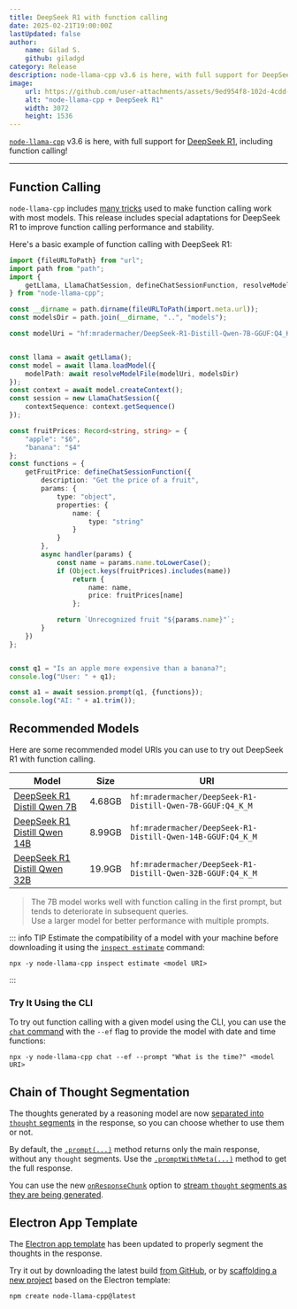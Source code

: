 ```yaml
---
title: DeepSeek R1 with function calling
date: 2025-02-21T19:00:00Z
lastUpdated: false
author:
    name: Gilad S.
    github: giladgd
category: Release
description: node-llama-cpp v3.6 is here, with full support for DeepSeek R1, including function calling!
image:
    url: https://github.com/user-attachments/assets/9ed954f8-102d-4cdd-96d8-9b6710b8a1f5
    alt: "node-llama-cpp + DeepSeek R1"
    width: 3072
    height: 1536
---
```

[`node-llama-cpp`](https://node-llama-cpp.withcat.ai) v3.6 is here, with full support for [DeepSeek R1](https://github.com/deepseek-ai/DeepSeek-R1), including function calling!

---

## Function Calling
`node-llama-cpp` includes [many tricks](../guide/function-calling) used to make function calling work with most models.
This release includes special adaptations for DeepSeek R1 to improve function calling performance and stability.

Here's a basic example of function calling with DeepSeek R1:
```typescript
import {fileURLToPath} from "url";
import path from "path";
import {
    getLlama, LlamaChatSession, defineChatSessionFunction, resolveModelFile
} from "node-llama-cpp";

const __dirname = path.dirname(fileURLToPath(import.meta.url));
const modelsDir = path.join(__dirname, "..", "models");

const modelUri = "hf:mradermacher/DeepSeek-R1-Distill-Qwen-7B-GGUF:Q4_K_M";


const llama = await getLlama();
const model = await llama.loadModel({
    modelPath: await resolveModelFile(modelUri, modelsDir)
});
const context = await model.createContext();
const session = new LlamaChatSession({
    contextSequence: context.getSequence()
});

const fruitPrices: Record<string, string> = {
    "apple": "$6",
    "banana": "$4"
};
const functions = {
    getFruitPrice: defineChatSessionFunction({
        description: "Get the price of a fruit",
        params: {
            type: "object",
            properties: {
                name: {
                    type: "string"
                }
            }
        },
        async handler(params) {
            const name = params.name.toLowerCase();
            if (Object.keys(fruitPrices).includes(name))
                return {
                    name: name,
                    price: fruitPrices[name]
                };

            return `Unrecognized fruit "${params.name}"`;
        }
    })
};


const q1 = "Is an apple more expensive than a banana?";
console.log("User: " + q1);

const a1 = await session.prompt(q1, {functions});
console.log("AI: " + a1.trim());
```


## Recommended Models
Here are some recommended model URIs you can use to try out DeepSeek R1 with function calling.

| Model                                                                                                   | Size   | URI                                                         |
|---------------------------------------------------------------------------------------------------------|--------|-------------------------------------------------------------|
| [DeepSeek R1 Distill Qwen 7B](https://huggingface.co/mradermacher/DeepSeek-R1-Distill-Qwen-7B-GGUF)     | 4.68GB | `hf:mradermacher/DeepSeek-R1-Distill-Qwen-7B-GGUF:Q4_K_M`   |
| [DeepSeek R1 Distill Qwen 14B](https://huggingface.co/mradermacher/DeepSeek-R1-Distill-Qwen-14B-GGUF)   | 8.99GB | `hf:mradermacher/DeepSeek-R1-Distill-Qwen-14B-GGUF:Q4_K_M`  |
| [DeepSeek R1 Distill Qwen 32B](https://huggingface.co/mradermacher/DeepSeek-R1-Distill-Qwen-32B-GGUF)   | 19.9GB | `hf:mradermacher/DeepSeek-R1-Distill-Qwen-32B-GGUF:Q4_K_M`  |

> The 7B model works well with function calling in the first prompt, but tends to deteriorate in subsequent queries.
> <br/>
> Use a larger model for better performance with multiple prompts.

::: info TIP
Estimate the compatibility of a model with your machine before downloading it using the [`inspect estimate`](../cli/inspect/estimate.md) command:
```shell
npx -y node-llama-cpp inspect estimate <model URI>
```
:::

### Try It Using the CLI
To try out function calling with a given model using the CLI, you can use the [`chat` command](../cli/chat.md) with the `--ef` flag
to provide the model with date and time functions:

```shell
npx -y node-llama-cpp chat --ef --prompt "What is the time?" <model URI>
```


## Chain of Thought Segmentation
The thoughts generated by a reasoning model are now [separated into `thought` segments](../guide/chat-session.md#stream-response-segments) in the response,
so you can choose whether to use them or not.

By default, the [`.prompt(...)`](../api/classes/LlamaChatSession#prompt) method returns only the main response, without any `thought` segments.
Use the [`.promptWithMeta(...)`](../api/classes/LlamaChatSession#promptwithmeta) method to get the full response.

You can use the new [`onResponseChunk`](../api/type-aliases/LLamaChatPromptOptions.md#onresponsechunk) option to [stream `thought` segments as they are being generated](../guide/chat-session.md#stream-response-segments).


## Electron App Template
The [Electron app template](../guide/electron.md) has been updated to properly segment the thoughts in the response.

Try it out by downloading the latest build [from GitHub](https://github.com/withcatai/node-llama-cpp/releases/latest),
or by [scaffolding a new project](../guide/index.md#scaffold-new-project) based on the Electron template:

```shell
npm create node-llama-cpp@latest
```

<YouTubePlayer id="IqfMs0lfIvQ" />
